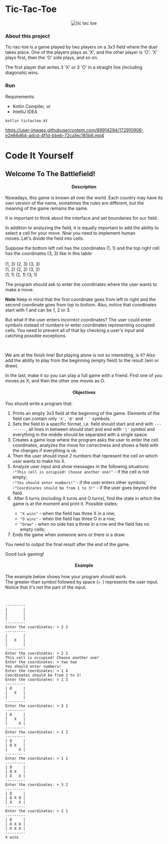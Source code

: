 # Tic-Tac-Toe

<p align=center>
<img src="https://thumbs.gfycat.com/UnsungIncompleteCicada-size_restricted.gif" alt="tic tac toe" title="tic tac toe">
</p>

### About this project

Tic-tac-toe is a game played by two players on a 3x3 field where the duel takes place. One of the players plays as 'X', and the other player is 'O'. 'X' plays first, then the 'O' side plays, and so on.

The first player that writes 3 'X' or 3 'O' in a straight line (including diagonals) wins.

### Run

Requirements:
- Kotlin Compiler, or
- IntelliJ IDEA

`kotlin tictactoe.kt`

https://user-images.githubusercontent.com/89914294/172910906-e2e66d64-adcd-4f1d-bbeb-72ca1ec185b6.mp4

# Code It Yourself

## Welcome To The Battlefield!


<h4 style="text-align: center;">Description</h4>

<p>Nowadays, this game is known all over the world. Each country may have its own version of the name, sometimes the rules are different, but the meaning of the game remains the same.</p>

<p>It is important to think about the interface and set boundaries for our field.</p>

<p>In addition to analyzing the field, it is equally important to add the ability to select a cell for your move. Now you need to implement human moves. Let's divide the field into cells.</p>

<p>Suppose the bottom left cell has the coordinates (1, 1) and the top right cell has the coordinates (3, 3) like in this table:<br>
<br>
(1, 3) (2, 3) (3, 3)<br>
(1, 2) (2, 2) (3, 2)<br>
(1, 1) (2, 1) (3, 1)</p>

<p>The program should ask to enter the coordinates where the user wants to make a move.</p>

<p><strong>Note</strong> Keep in mind that the first coordinate goes from left to right and the second coordinate goes from top to bottom. Also, notice that coordinates start with 1 and can be 1, 2 or 3.</p>

<p>But what if the user enters incorrect coordinates? The user could enter symbols instead of numbers or enter coordinates representing occupied cells. You need to prevent all of that by checking a user's input and catching possible exceptions.</p>
<p> </p>

<p>We are at the finish line! But playing alone is not so interesting, is it? Also add the ability to play from the beginning (empty field) to the result (win or draw).</p>

<p>In the last, make it so you can play a full game with a friend. First one of you moves as X, and then the other one moves as O.</p>


<h4 style="text-align: center;">Objectives</h4>

<p>You should write a program that:</p>

<ol>
	<li>Prints an empty 3x3 field at the beginning of the game. Elements of the field can contain only <code class="java">'X'</code>, <code class="java">'O'</code> and <code class="java">' '</code> symbols.</li>
	<li>Sets the field to a specific format, i.e. field should start and end with <code class="java">---------</code>, all lines in between should start and end with <code class="java">'|'</code> symbol and everything in the middle should be separated with a single space.  </li>
	<li>Creates a game loop where the program asks the user to enter the cell coordinates, analyzes the move for correctness and shows a field with the changes if everything is ok.</li>
	<li>Then the user should input 2 numbers that represent the cell on which user wants to make his X.</li>
	<li>Analyze user input and show messages in the following situations:<br>
	-<code class="java">"This cell is occupied! Choose another one!"</code> - if the cell is not empty;<br>
	-<code class="java">"You should enter numbers!"</code> - if the user enters other symbols;<br>
	-<code class="java">"Coordinates should be from 1 to 3!"</code> - if the user goes beyond the field.</li>
	<li> After 5 turns (including X turns and O turns), find the state in which the game is at the moment and print it. Possible states:</li>
<ul>
	<li><code class="java">"X wins"</code> - when the field has three X in a row;</li>
	<li><code class="java">"O wins"</code> - when the field has three O in a row;</li>
	<li><code class="java">"Draw"</code> - when no side has a three in a row and the field has no empty cells;</li>
</ul>
	<li>Ends the game when someone wins or there is a draw.</li>
</ol>

<p>You need to output the final result after the end of the game.</p>

<p>Good luck gaming!</p>
	

<h4 style="text-align: center;">Example</h4>

<p>The example below shows how your program should work.<br>
The greater-than symbol followed by space (<code class="java">&gt; </code>) represents the user input. Notice that it's not the part of the input.</p>

<pre><code class="language-no-highlight">

---------
|       |
|       |
|       |
---------
Enter the coordinates: &gt; 2 2
---------
|       |
|   X   |
|       |
---------
Enter the coordinates: &gt; 2 2
This cell is occupied! Choose another one!
Enter the coordinates: &gt; two two
You should enter numbers!
Enter the coordinates: &gt; 1 4
Coordinates should be from 1 to 3!
Enter the coordinates: &gt; 1 3
---------
| O     |
|   X   |
|       |
---------
Enter the coordinates: &gt; 3 1
---------
| O     |
|   X   |
|     X |
---------
Enter the coordinates: &gt; 1 2
---------
| O     |
| O X   |
|     X |
---------
Enter the coordinates: &gt; 1 1
---------
| O     |
| O X   |
| X   X |
---------
Enter the coordinates: &gt; 3 2
---------
| O     |
| O X O |
| X   X |
---------
Enter the coordinates: &gt; 2 1
---------
| O     |
| O X O |
| X X X |
---------
X wins
</code></pre>
